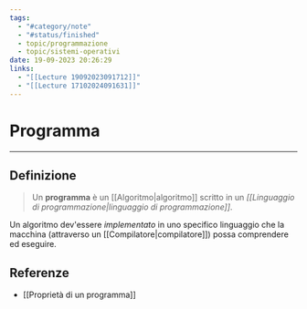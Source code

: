 ```yaml
---
tags:
  - "#category/note"
  - "#status/finished"
  - topic/programmazione
  - topic/sistemi-operativi
date: 19-09-2023 20:26:29
links:
  - "[[Lecture 19092023091712]]"
  - "[[Lecture 17102024091631]]"
---
```

# Programma
---
## Definizione
> Un **programma** è un [[Algoritmo|algoritmo]] scritto in un _[[Linguaggio di programmazione|linguaggio di programmazione]]_.

Un algoritmo dev'essere _implementato_ in uno specifico linguaggio che la macchina (attraverso un [[Compilatore|compilatore]]) possa comprendere ed eseguire.

## Referenze
- [[Proprietà di un programma]]